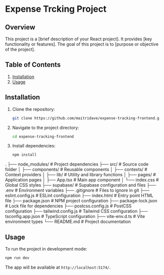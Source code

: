 # Expense Trcking Project

## Overview

This project is a [brief description of your React project]. It provides [key functionality or features]. The goal of this project is to [purpose or objective of the project].

## Table of Contents

1. [Installation](#installation)
2. [Usage](#usage)

## Installation

1. Clone the repository:
   ```bash
   git clone https://github.com/maitridave/expense-tracking-frontend.git
   ```
2. Navigate to the project directory:
   ```bash
   cd expense-tracking-frontend
   ```
3. Install dependencies:
   ```bash
   npm install
   ```
   
. ├── node_modules/ # Project dependencies ├── src/ # Source code folder │ ├── components/ # Reusable components │ ├── contexts/ # Context providers │ ├── lib/ # Utility and library functions │ ├── pages/ # Application pages │ ├── App.tsx # Main app component │ └── index.css # Global CSS styles ├── supabase/ # Supabase configuration and files ├── .env # Environment variables ├── .gitignore # Files to ignore in git ├── eslint.config.js # ESLint configuration ├── index.html # Entry point HTML file ├── package.json # NPM project configuration ├── package-lock.json # Lock file for dependencies ├── postcss.config.js # PostCSS configuration ├── tailwind.config.js # Tailwind CSS configuration ├── tsconfig.app.json # TypeScript configuration ├── vite-env.d.ts # Vite environment types └── README.md # Project documentation

## Usage

To run the project in development mode:

```bash
npm run dev
```

The app will be available at `http://localhost:5174/`.
